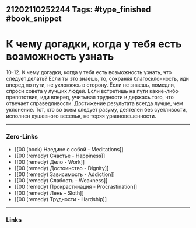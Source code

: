 21202110252244
Tags: #type_finished #book_snippet 
---
# К чему догадки, когда у тебя есть возможность узнать

 10-12. К чему догадки, когда у тебя есть возможность узнать, что следует делать? Если ты это знаешь, то, сохраняя благосклонность, иди вперед по пути, не уклоняясь в сторону. Если не знаешь, помедли, спроси совета у лучших людей. Если встретишь на пути какие-либо препятствия, иди вперед, учитывая трудности и держась того, что отвечает справедливости. Достижение результата всегда лучше, чем уклонение. Тот, кто во всем следует разуму, деятелен без суетливости, исполнен душевного веселья, не теряя уравновешенности. 

---
### Zero-Links
 - [[00 (book) Наедине с собой - Meditations]]
 - [[00 (remedy) Счастье - Happiness]]
 - [[00 (remedy) Дело - Work]]
 - [[00 (remedy) Достоинство - Dignity]]
 - [[00 (remedy) Зависимость - Addiction]]
 - [[00 (remedy) Слабость - Weakness]]
 - [[00 (remedy) Прокрастинация - Procrastination]]
 - [[00 (remedy) Лень - Sloth]]
 - [[00 (remedy) Трудности - Hardship]]
---
### Links
